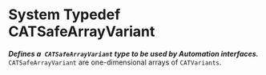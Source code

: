 # System Typedef CATSafeArrayVariant

**_Defines a` CATSafeArrayVariant` type to be used by Automation interfaces._**
`CATSafeArrayVariant` are one-dimensional arrays of `CATVariants`.